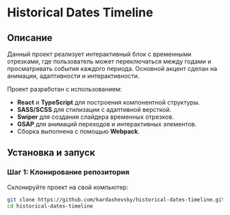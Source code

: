 # Historical Dates Timeline

## Описание

Данный проект реализует интерактивный блок с временными отрезками, где пользователь может переключаться между годами и просматривать события каждого периода. Основной акцент сделан на анимации, адаптивности и интерактивности.

Проект разработан с использованием:
- **React** и **TypeScript** для построения компонентной структуры.
- **SASS/SCSS** для стилизации с адаптивной версткой.
- **Swiper** для создания слайдера временных отрезков.
- **GSAP** для анимаций переходов и интерактивных элементов.
- Сборка выполнена с помощью **Webpack**.

## Установка и запуск

### Шаг 1: Клонирование репозитория
Склонируйте проект на свой компьютер:
```bash
git clone https://github.com/kardashevsky/historical-dates-timeline.git
cd historical-dates-timeline
